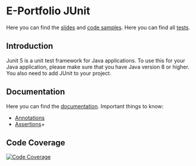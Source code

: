 # E-Portfolio JUnit

Here you can find the [slides](https://github.com/Krissi005/ePortfolioJunit/blob/master/JUnit.pdf) and [code samples](https://github.com/Krissi005/ePortfolioJunit/tree/master/src/main/java). Here you can find all [tests](https://github.com/Krissi005/ePortfolioJunit/tree/master/src/test/java).

## Introduction
Junit 5 is a unit test framework for Java applications. To use this for your Java application, please make sure that you have Java version 8 or higher. You also need to add JUnit to your project.

## Documentation
Here you can find the [documentation](https://junit.org/junit5/docs/current/user-guide/#overview).
Important things to know:
- [Annotations](https://junit.org/junit5/docs/current/user-guide/#writing-tests-annotations)
- [Assertions](https://junit.org/junit5/docs/current/user-guide/#writing-tests-assertions)+

## Code Coverage
[![Code Coverage](https://img.shields.io/badge/coverage-100%25-brightgreen)](https://codecov.io/)
